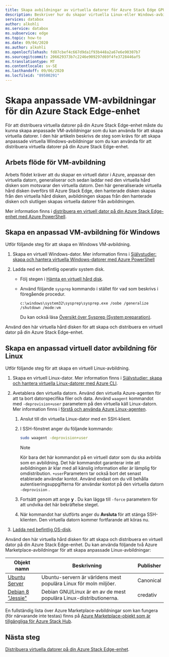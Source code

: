 ```yaml
---
title: Skapa avbildningar av virtuella datorer för Azure Stack Edge GPU-enhet
description: Beskriver hur du skapar virtuella Linux-eller Windows-avbildningar som ska användas med Azure Stack Edge GPU-enhet.
services: databox
author: alkohli
ms.service: databox
ms.subservice: edge
ms.topic: how-to
ms.date: 09/04/2020
ms.author: alkohli
ms.openlocfilehash: fd87cbef4c667d9da1f93b448a2a67e6e90307b7
ms.sourcegitcommit: 206629373b7c2246e909297d69f4fe3728446af5
ms.translationtype: MT
ms.contentlocale: sv-SE
ms.lasthandoff: 09/06/2020
ms.locfileid: "89500291"
---
```

# <a name="create-custom-vm-images-for-your-azure-stack-edge-device"></a>Skapa anpassade VM-avbildningar för din Azure Stack Edge-enhet

<!--[!INCLUDE [applies-to-skus](../../includes/azure-stack-edge-applies-to-all-sku.md)]-->

För att distribuera virtuella datorer på din Azure Stack Edge-enhet måste du kunna skapa anpassade VM-avbildningar som du kan använda för att skapa virtuella datorer. I den här artikeln beskrivs de steg som krävs för att skapa anpassade virtuella Windows-avbildningar som du kan använda för att distribuera virtuella datorer på din Azure Stack Edge-enhet.

## <a name="vm-image-workflow"></a>Arbets flöde för VM-avbildning

Arbets flödet kräver att du skapar en virtuell dator i Azure, anpassar den virtuella datorn, generaliserar och sedan laddar ned den virtuella hård disken som motsvarar den virtuella datorn. Den här generaliserade virtuella hård disken överförs till Azure Stack Edge, den hanterade disken skapas från den virtuella hård disken, avbildningen skapas från den hanterade disken och slutligen skapas virtuella datorer från avbildningen.   

Mer information finns i [distribuera en virtuell dator på din Azure Stack Edge-enhet med Azure PowerShell](azure-stack-edge-j-series-deploy-virtual-machine-powershell.md).


## <a name="create-a-windows-custom-vm-image"></a>Skapa en anpassad VM-avbildning för Windows

Utför följande steg för att skapa en Windows VM-avbildning.

1. Skapa en virtuell Windows-dator. Mer information finns i [Självstudier: skapa och hantera virtuella Windows-datorer med Azure PowerShell](../virtual-machines/windows/tutorial-manage-vm.md)

2. Ladda ned en befintlig operativ system disk.

    - Följ stegen i [Hämta en virtuell hård disk](../virtual-machines/windows/download-vhd.md).

    - Använd följande `sysprep` kommando i stället för vad som beskrivs i föregående procedur.
    
        `c:\windows\system32\sysprep\sysprep.exe /oobe /generalize /shutdown /mode:vm`
   
       Du kan också läsa [Översikt över Sysprep (System preparation)](https://docs.microsoft.com/windows-hardware/manufacture/desktop/sysprep--system-preparation--overview).

Använd den här virtuella hård disken för att skapa och distribuera en virtuell dator på din Azure Stack Edge-enhet.

## <a name="create-a-linux-custom-vm-image"></a>Skapa en anpassad virtuell dator avbildning för Linux

Utför följande steg för att skapa en virtuell Linux-avbildning.

1. Skapa en virtuell Linux-dator. Mer information finns i [Självstudier: skapa och hantera virtuella Linux-datorer med Azure CLI](../virtual-machines/linux/tutorial-manage-vm.md).

1. Avetablera den virtuella datorn. Använd den virtuella Azure-agenten för att ta bort datorspecifika filer och data. Använd `waagent` kommandot med `-deprovision+user` parametern på den virtuella käll Linux-datorn. Mer information finns i [förstå och använda Azure Linux-agenten](../virtual-machines/extensions/agent-linux.md).

    1. Anslut till din virtuella Linux-dator med en SSH-klient.
    2. I SSH-fönstret anger du följande kommando:
       
        ```bash
        sudo waagent -deprovision+user
        ```
       > [!NOTE]
       > Kör bara det här kommandot på en virtuell dator som du ska avbilda som en avbildning. Det här kommandot garanterar inte att avbildningen är klar med all känslig information eller är lämplig för omdistribution. `+user`Parametern tar också bort det senast etablerade användar kontot. Använd endast om du vill behålla autentiseringsuppgifterna för användar kontot på den virtuella datorn `-deprovision` .
     
    3. Fortsätt genom att ange **y** . Du kan lägga till `-force` parametern för att undvika det här bekräftelse steget.
    4. När kommandot har slutförts anger du **Avsluta** för att stänga SSH-klienten.  Den virtuella datorn kommer fortfarande att köras nu.


1. [Ladda ned befintlig OS-disk](../virtual-machines/linux/download-vhd.md).

Använd den här virtuella hård disken för att skapa och distribuera en virtuell dator på din Azure Stack Edge-enhet. Du kan använda följande två Azure Marketplace-avbildningar för att skapa anpassade Linux-avbildningar:

|Objekt namn  |Beskrivning  |Publisher  |
|---------|---------|---------|
|[Ubuntu Server](https://azuremarketplace.microsoft.com/marketplace/apps/canonical.ubuntuserver) |Ubuntu-servern är världens mest populära Linux för moln miljöer.|Canonical|
|[Debian 8 "Jessie"](https://azuremarketplace.microsoft.com/marketplace/apps/credativ.debian) |Debian GNU/Linux är en av de mest populära Linux-distributionerna.     |credativ|

En fullständig lista över Azure Marketplace-avbildningar som kan fungera (för närvarande inte testas) finns på [Azure Marketplace-objekt som är tillgängliga för Azure Stack Hub](https://docs.microsoft.com/azure-stack/operator/azure-stack-marketplace-azure-items?view=azs-1910).


## <a name="next-steps"></a>Nästa steg

[Distribuera virtuella datorer på din Azure Stack Edge-enhet](azure-stack-edge-j-series-deploy-virtual-machine-powershell.md).
